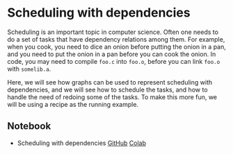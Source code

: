 # Scheduling with dependencies

Scheduling is an important topic in computer science.  Often one needs to do a set of tasks that have dependency relations among them.  For example, when you cook, you need to dice an onion before putting the onion in a pan, and you need to put the onion in a pan before you can cook the onion.  In code, you may need to compile `foo.c` into `foo.o`, before you can link `foo.o` with `somelib.a`. 

Here, we will see how graphs can be used to represent scheduling with dependencies, and we will see how to schedule the tasks, and how to handle the need of redoing some of the tasks. 
To make this more fun, we will be using a recipe as the running example.

## Notebook

* Scheduling with dependencies [GitHub](https://github.com/abstractions-in-python/abstractions-in-python.github.io/blob/master/notebooks/Scheduling_with_Dependencies_chapter.ipynb) [Colab](https://drive.google.com/file/d/1oDkP-a6jKGMMEHPYQvlbfsX355PCd3wX/view?usp=sharing)